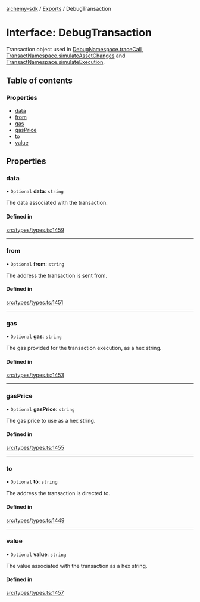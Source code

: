 [alchemy-sdk](../README.md) / [Exports](../modules.md) / DebugTransaction

# Interface: DebugTransaction

Transaction object used in [DebugNamespace.traceCall](../classes/DebugNamespace.md#tracecall), [TransactNamespace.simulateAssetChanges](../classes/TransactNamespace.md#simulateassetchanges) and [TransactNamespace.simulateExecution](../classes/TransactNamespace.md#simulateexecution).

## Table of contents

### Properties

- [data](DebugTransaction.md#data)
- [from](DebugTransaction.md#from)
- [gas](DebugTransaction.md#gas)
- [gasPrice](DebugTransaction.md#gasprice)
- [to](DebugTransaction.md#to)
- [value](DebugTransaction.md#value)

## Properties

### data

• `Optional` **data**: `string`

The data associated with the transaction.

#### Defined in

[src/types/types.ts:1459](https://github.com/alchemyplatform/alchemy-sdk-js/blob/ae0aa3f0/src/types/types.ts#L1459)

___

### from

• `Optional` **from**: `string`

The address the transaction is sent from.

#### Defined in

[src/types/types.ts:1451](https://github.com/alchemyplatform/alchemy-sdk-js/blob/ae0aa3f0/src/types/types.ts#L1451)

___

### gas

• `Optional` **gas**: `string`

The gas provided for the transaction execution, as a hex string.

#### Defined in

[src/types/types.ts:1453](https://github.com/alchemyplatform/alchemy-sdk-js/blob/ae0aa3f0/src/types/types.ts#L1453)

___

### gasPrice

• `Optional` **gasPrice**: `string`

The gas price to use as a hex string.

#### Defined in

[src/types/types.ts:1455](https://github.com/alchemyplatform/alchemy-sdk-js/blob/ae0aa3f0/src/types/types.ts#L1455)

___

### to

• `Optional` **to**: `string`

The address the transaction is directed to.

#### Defined in

[src/types/types.ts:1449](https://github.com/alchemyplatform/alchemy-sdk-js/blob/ae0aa3f0/src/types/types.ts#L1449)

___

### value

• `Optional` **value**: `string`

The value associated with the transaction as a hex string.

#### Defined in

[src/types/types.ts:1457](https://github.com/alchemyplatform/alchemy-sdk-js/blob/ae0aa3f0/src/types/types.ts#L1457)
